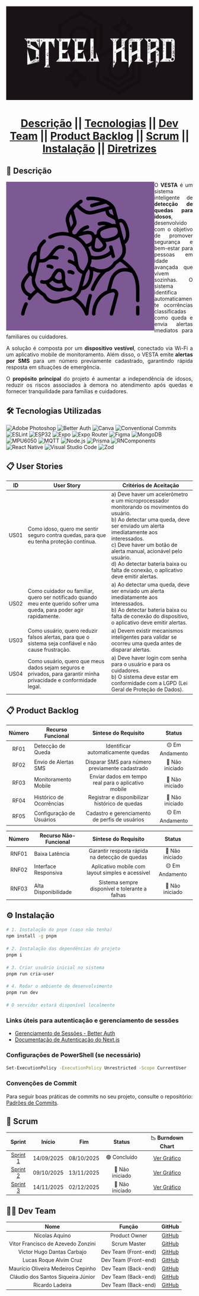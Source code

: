 # ![Imagem de Capa](assets/steelhard-logo-prototype.png)

<div align="center">
<h1>
<a href="#descrição">Descrição</a> || 
<a href="#tecnologias">Tecnologias</a> || 
<a href="#dev-team">Dev Team</a> || 
<a href="#product-backlog">Product Backlog</a> || 
<a href="#scrum">Scrum</a> || 
<a href="#instalação">Instalação</a> || 
<a href="public/docs/ABP_VESTA.pdf">Diretrizes</a>
</h1>
</div>

## 📝 Descrição


<img src="assets/vesta-logo.png" min-width="400px" max-width="400px" width="400px" align="left" alt="Logo do VESTA">

<div style="text-align: justify;">
  <p style="text-align: justify;">
    O <strong>VESTA</strong> é um sistema inteligente de <strong>detecção de quedas para idosos</strong>, desenvolvido com o objetivo de promover segurança e bem-estar para pessoas em idade avançada que vivem sozinhas. O sistema identifica automaticamente ocorrências classificadas como queda e envia alertas imediatos para familiares ou cuidadores.
  </p>
  <p style="text-align: justify;">
    A solução é composta por um <strong>dispositivo vestível</strong>, conectado via Wi-Fi a um aplicativo mobile de monitoramento. Além disso, o VESTA emite <strong>alertas por SMS</strong> para um número previamente cadastrado, garantindo rápida resposta em situações de emergência.
  </p>
  <p style="text-align: justify;">
    O <strong>propósito principal</strong> do projeto é aumentar a independência de idosos, reduzir os riscos associados à demora no atendimento após quedas e fornecer tranquilidade para famílias e cuidadores.
  </p>
</div>

## 🛠️ Tecnologias Utilizadas

![Adobe Photoshop](https://img.shields.io/badge/Adobe%20Photoshop-31A8FF?style=for-the-badge&logo=adobe-photoshop&logoColor=white)
![Better Auth](https://img.shields.io/badge/Better%20Auth-4CAF50?style=for-the-badge&logo=auth0&logoColor=white)
![Canva](https://img.shields.io/badge/Canva-00C4CC?style=for-the-badge&logo=canva&logoColor=white)
![Conventional Commits](https://img.shields.io/badge/Conventional%20Commits-FE5196?style=for-the-badge&logo=git&logoColor=white)
![ESLint](https://img.shields.io/badge/ESLint-4B32C3?style=for-the-badge&logo=eslint&logoColor=white)
![ESP32](https://img.shields.io/badge/ESP32-000000?style=for-the-badge&logo=espressif&logoColor=white)
![Expo](https://img.shields.io/badge/Expo-000020?style=for-the-badge&logo=expo&logoColor=white)
![Expo Router](https://img.shields.io/badge/Expo%20Router-4630EB?style=for-the-badge&logo=react&logoColor=white)
![Figma](https://img.shields.io/badge/Figma-F24E1E?style=for-the-badge&logo=figma&logoColor=white)
![MongoDB](https://img.shields.io/badge/MongoDB-47A248?style=for-the-badge&logo=mongodb&logoColor=white)
![MPU6050](https://img.shields.io/badge/MPU6050-FF6F00?style=for-the-badge&logo=sensor&logoColor=white)
![MQTT](https://img.shields.io/badge/MQTT-660066?style=for-the-badge&logo=eclipse-mosquitto&logoColor=white)
![Node.js](https://img.shields.io/badge/Node.js-6DA55F?style=for-the-badge&logo=node.js&logoColor=white)
![Prisma](https://img.shields.io/badge/Prisma-3982CE?style=for-the-badge&logo=prisma&logoColor=white)
![RNComponents](https://img.shields.io/badge/RNComponents-61DAFB?style=for-the-badge&logo=react&logoColor=white)
![React Native](https://img.shields.io/badge/React%20Native-20232A?style=for-the-badge&logo=react&logoColor=61DAFB)
![Visual Studio Code](https://img.shields.io/badge/Visual%20Studio%20Code-0078d7?style=for-the-badge&logo=visual-studio-code&logoColor=white)
![Zod](https://img.shields.io/badge/Zod-3068B7?style=for-the-badge&logo=typescript&logoColor=white)

## 📋 User Stories

| ID    | User Story | Critérios de Aceitação |
|-------|------------|----------------------|
| US01  | Como idoso, quero me sentir seguro contra quedas, para que eu tenha proteção contínua. | a) Deve haver um acelerômetro e um microprocessador monitorando os movimentos do usuário.<br>b) Ao detectar uma queda, deve ser enviado um alerta imediatamente aos interessados.<br>c) Deve haver um botão de alerta manual, acionável pelo usuário.<br>d) Ao detectar bateria baixa ou falta de conexão, o aplicativo deve emitir alertas. |
| US02  | Como cuidador ou familiar, quero ser notificado quando meu ente querido sofrer uma queda, para poder agir rapidamente. | a) Ao detectar uma queda, deve ser enviado um alerta imediatamente aos interessados.<br>b) Ao detectar bateria baixa ou falta de conexão do dispositivo, o aplicativo deve emitir alertas. |
| US03  | Como usuário, quero reduzir falsos alertas, para que o sistema seja confiável e não cause frustração. | a) Devem existir mecanismos inteligentes para validar se ocorreu uma queda antes de disparar alertas. |
| US04  | Como usuário, quero que meus dados sejam seguros e privados, para garantir minha privacidade e conformidade legal. | a) Deve haver login com senha para o usuário e para os cuidadores.<br>b) O sistema deve estar em conformidade com a LGPD (Lei Geral de Proteção de Dados). |

## 📋 Product Backlog
| Número | Recurso Funcional           | Síntese do Requisito                                         | Status          |
|:------:|-----------------------------|:------------------------------------------------------------:|:---------------:|
|  RF01  | Detecção de Queda           | Identificar automaticamente quedas                           | 🟡 Em Andamento |
|  RF02  | Envio de Alertas SMS        | Disparar SMS para número previamente cadastrado              | 🔴 Não iniciado |
|  RF03  | Monitoramento Mobile        | Enviar dados em tempo real para o aplicativo mobile          | 🔴 Não iniciado |
|  RF04  | Histórico de Ocorrências    | Registrar e disponibilizar histórico de quedas               | 🔴 Não iniciado |
|  RF05  | Configuração de Usuários    | Cadastro e gerenciamento de perfis de usuários               | 🟡 Em Andamento |

| Número  | Recurso Não-Funcional       | Síntese do Requisito                                         | Status          |
|:-------:|-----------------------------|:------------------------------------------------------------:|:---------------:|
|  RNF01  | Baixa Latência              | Garantir resposta rápida na detecção de quedas               | 🔴 Não iniciado |
|  RNF02  | Interface Responsiva        | Aplicativo mobile com layout simples e acessível             | 🟡 Em Andamento |
|  RNF03  | Alta Disponibilidade        | Sistema sempre disponível e tolerante a falhas               | 🔴 Não iniciado |


## ⚙️ Instalação

```bash
# 1. Instalação do pnpm (caso não tenha)
npm install -g pnpm

# 2. Instalação das dependências do projeto
pnpm i

# 3. Criar usuário inicial no sistema
pnpm run cria-user

# 4. Rodar o ambiente de desenvolvimento
pnpm run dev

# O servidor estará disponível localmente
```

### Links úteis para autenticação e gerenciamento de sessões

- [Gerenciamento de Sessões - Better Auth](https://www.better-auth.com/docs/concepts/session-management#get-session)
- [Documentação de Autenticação do Next.js](https://nextjs.org/docs/pages/building-your-application/authentication)

### Configurações de PowerShell (se necessário)

```bash
Set-ExecutionPolicy -ExecutionPolicy Unrestricted -Scope CurrentUser
```

### Convenções de Commit


Para seguir boas práticas de commits no seu projeto, consulte o repositório:  
[Padrões de Commits](https://github.com/iuricode/padroes-de-commits).

## 🔄 Scrum
| Sprint                                    | Início     | Fim        | Status           | 📉 Burndown Chart                                        |
|:-----------------------------------------:|:----------:|:----------:|:----------------:|:---------------------------------------------------------:|
| [Sprint 1](public/docs/sprintbacklog1.md) | 14/09/2025 | 08/10/2025 | 🟢 Concluído    | [Ver Gráfico](public/docs/Burndown/Burndown_Sprint_1.png) |
| [Sprint 2](public/docs/sprintbacklog2.md) | 09/10/2025 | 13/11/2025 | 🔴 Não iniciado | [Ver Gráfico](public/docs/Burndown/Burndown_Sprint_2.png) |
| [Sprint 3](public/docs/sprintbacklog3.md) | 14/11/2025 | 02/12/2025 | 🔴 Não iniciado | [Ver Gráfico](public/docs/Burndown/Burndown_Sprint_3.png) |

## 👨‍💻 Dev Team

| Nome                               | Função              | GitHub                                          |
|:----------------------------------:|:-------------------:|:-----------------------------------------------:|
| Nícolas Aquino                     | Product Owner       | [GitHub](https://github.com/Nickaqui)           |
| Vitor Francisco de Azevedo Zonzini | Scrum Master        | [GitHub](https://github.com/frevisto)           |
| Victor Hugo Dantas Carbajo         | Dev Team (Front-end)| [GitHub](https://github.com/Victor-Carbajo-DSM) |
| Lucas Roque Alvim Cruz             | Dev Team (Front-end)| [GitHub](https://github.com/lucasroqe)          |
| Maurício Oliveira Medeiros Cepinho | Dev Team (Back-end) | [GitHub](https://github.com/maucepinho)         |
| Cláudio dos Santos Siqueira Júnior | Dev Team (Back-end) | [GitHub](https://github.com/claudsaints)        |
| Ricardo Ladeira                    | Dev Team (Back-end) | [GitHub](https://github.com/rladeiraFatec)      |
